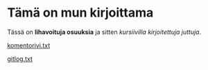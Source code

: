 # Tämä on mun kirjoittama

Tässä on **lihavoituja osuuksia** ja sitten *kursiivilla kirjoitettuja juttuja*.

[komentorivi.txt](https://github.com/karhuherra/ot-harjoitustyo/blob/master/laskarit/viikko1/komentorivi.txt)

[gitlog.txt](https://github.com/karhuherra/ot-harjoitustyo/blob/master/laskarit/viikko1/gitlog.txt)
